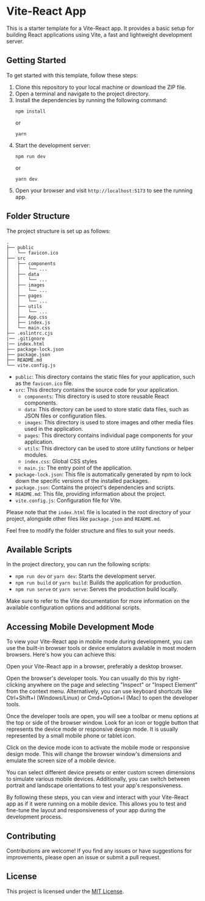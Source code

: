 # Vite-React App

This is a starter template for a Vite-React app. It provides a basic setup for building React applications using Vite, a fast and lightweight development server.

## Getting Started

To get started with this template, follow these steps:

1. Clone this repository to your local machine or download the ZIP file.
2. Open a terminal and navigate to the project directory.
3. Install the dependencies by running the following command:
   ```shell
   npm install
   ```
   or
   ```shell
   yarn
   ```
4. Start the development server:
   ```shell
   npm run dev
   ```
   or
   ```shell
   yarn dev
   ```
5. Open your browser and visit `http://localhost:5173` to see the running app.

## Folder Structure

The project structure is set up as follows:

```
.
├── public
│   └── favicon.ico
├── src
│   ├── components
│   │   └── ...
│   ├── data
│   │   └── ...
│   ├── images
│   │   └── ...
│   ├── pages
│   │   └── ...
│   ├── utils
│   │   └── ...
│   ├── App.css
│   ├── index.js
│   └── main.css
├── .eslintrc.cjs
|── .gitignore
|── index.html
├── package-lock.json
├── package.json
├── README.md
└── vite.config.js
```

- `public`: This directory contains the static files for your application, such as the `favicon.ico` file.
- `src`: This directory contains the source code for your application.
  - `components`: This directory is used to store reusable React components.
  - `data`: This directory can be used to store static data files, such as JSON files or configuration files.
  - `images`: This directory is used to store images and other media files used in the application.
  - `pages`: This directory contains individual page components for your application.
  - `utils`: This directory can be used to store utility functions or helper modules.
  - `index.css`: Global CSS styles
  - `main.js`: The entry point of the application.
- `package-lock.json`: This file is automatically generated by npm to lock down the specific versions of the installed packages.
- `package.json`: Contains the project's dependencies and scripts.
- `README.md`: This file, providing information about the project.
- `vite.config.js`: Configuration file for Vite.

Please note that the `index.html` file is located in the root directory of your project, alongside other files like `package.json` and `README.md`.

Feel free to modify the folder structure and files to suit your needs.

## Available Scripts

In the project directory, you can run the following scripts:

- `npm run dev` or `yarn dev`: Starts the development server.
- `npm run build` or `yarn build`: Builds the application for production.
- `npm run serve` or `yarn serve`: Serves the production build locally.

Make sure to refer to the Vite documentation for more information on the available configuration options and additional scripts.

## Accessing Mobile Development Mode

To view your Vite-React app in mobile mode during development, you can use the built-in browser tools or device emulators available in most modern browsers. Here's how you can achieve this:

Open your Vite-React app in a browser, preferably a desktop browser.

Open the browser's developer tools. You can usually do this by right-clicking anywhere on the page and selecting "Inspect" or "Inspect Element" from the context menu. Alternatively, you can use keyboard shortcuts like Ctrl+Shift+I (Windows/Linux) or Cmd+Option+I (Mac) to open the developer tools.

Once the developer tools are open, you will see a toolbar or menu options at the top or side of the browser window. Look for an icon or toggle button that represents the device mode or responsive design mode. It is usually represented by a small mobile phone or tablet icon.

Click on the device mode icon to activate the mobile mode or responsive design mode. This will change the browser window's dimensions and emulate the screen size of a mobile device.

You can select different device presets or enter custom screen dimensions to simulate various mobile devices. Additionally, you can switch between portrait and landscape orientations to test your app's responsiveness.

By following these steps, you can view and interact with your Vite-React app as if it were running on a mobile device. This allows you to test and fine-tune the layout and responsiveness of your app during the development process.

## Contributing

Contributions are welcome! If you find any issues or have suggestions for improvements, please open an issue or submit a pull request.

## License

This project is licensed under the [MIT License](LICENSE).